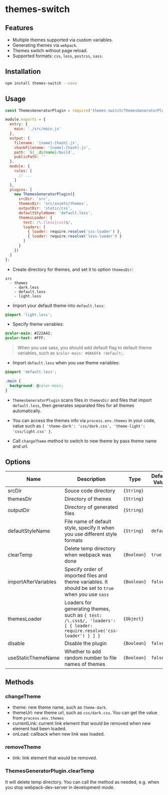 # themes-switch

## Features

- Multiple themes supported via custom variables.
- Generating themes via `webpack`.
- Themes switch without page reload.
- Supported formats: `css`, `less`, `postcss`, `sass`.

## Installation

```bash
npm install themes-switch --save
```
    
## Usage

```js
const ThemesGeneratorPlugin = require('themes-switch/ThemesGeneratorPlugin');

module.exports = {
  entry: {
    main: './src/main.js'
  },
  output: {
    filename: '[name]-[hash].js',
    chunkFilename: '[name]-[hash].js',
    path: `${__dirname}/build`,
    publicPath: ''
  },
  module: {
    rules: [
      // ...
    ]
  },
  plugins: [
    new ThemesGeneratorPlugin({
      srcDir: 'src',
      themesDir: 'src/assets/themes',
      outputDir: 'static/css',
      defaultStyleName: 'default.less',
      themesLoader: {
        test: /\.(less|css)$/,
        loaders: [
          { loader: require.resolve('css-loader') },
          { loader: require.resolve('less-loader') }
        ]
      }
    })
  ]
};
```

- Create directory for themes, and set it to option `themesDir`:

```
src
  - themes
    - dark.less
    - default.less
    - light.less
```

- Import your default theme into `default.less`:

```css
@import 'light.less';
```

- Specify theme variables:

```css
@color-main: #222A42;
@color-text: #FFF;
```

> When you use sass, you should add default flag to default theme variables, such as `$color-main: #0A6EFA !default;`.

- Import `default.less` when you use theme variables:

```css
@import 'default.less';

.main {
  background: @color-main;
}
```

- `ThemesGeneratorPlugin` scans files in `themesDir` and files that import `default.less`, then generates separated files for all themes automatically.

- You can access the themes info via `process.env.themes` in your code, value such as `{ 'theme-dark': 'css/dark.css', 'theme-light': 'css/light.css' }`.

- Call `changeTheme` method to switch to new theme by pass theme name and url.

## Options

| Name | Description | Type | Default Value |
| -------- | ----------- | ---- | ------------- |
| srcDir | Souce code directory | `{String}` | |
| themesDir | Directory of themes | `{String}` | |
| outputDir | Directory of generated files | `{String}` | |
| defaultStyleName | File name of default style, specify it when you use different style formats | `{String}` | `default` |
| clearTemp | Delete temp directory when webpack was done | `{Boolean}` | `true` |
| importAfterVariables | Specify order of imported files and theme variables. It should be set to `true` when you use `sass` | `{Boolean}` | `false` |
| themesLoader | Loaders for generating themes, such as `{ test: /\.css$/, 'loaders': [ { loader: require.resolve('css-loader') } ] }` | `{Object}` | |
| disable | Disable the plugin | `{Boolean}` | `false` |
| useStaticThemeName | Whether to add random number to file names of themes | `{Boolean}` | `false` |

## Methods

### changeTheme

- theme: new theme name, such as `theme-dark`.
- themeUrl: new theme url, such as `css/dark.css`. You can get the value from `process.env.themes`
- currentLink: current link element that would be removed when new element had been loaded.
- onLoad: callback when new link was loaded.

### removeTheme

- link: link element that would be removed.

### ThemesGeneratorPlugin.clearTemp

It will delete temp directory. You can call the method as needed, e.g. when you stop webpack-dev-server in development mode.